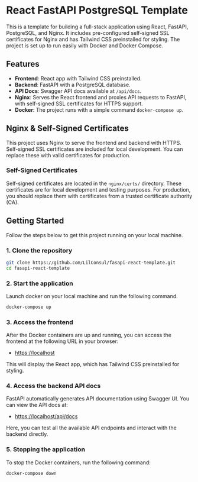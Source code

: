 # React FastAPI PostgreSQL Template

This is a template for building a full-stack application using React, FastAPI, PostgreSQL, and Nginx. It includes pre-configured self-signed SSL certificates for Nginx and has Tailwind CSS preinstalled for styling. The project is set up to run easily with Docker and Docker Compose.

## Features

- **Frontend**: React app with Tailwind CSS preinstalled.
- **Backend**: FastAPI with a PostgreSQL database.
- **API Docs**: Swagger API docs available at `/api/docs`.
- **Nginx**: Serves the React frontend and proxies API requests to FastAPI, with self-signed SSL certificates for HTTPS support.
- **Docker**: The project runs with a simple command `docker-compose up`.

## Nginx & Self-Signed Certificates

This project uses Nginx to serve the frontend and backend with HTTPS. Self-signed SSL certificates are included for local development. You can replace these with valid certificates for production.

### Self-Signed Certificates

Self-signed certificates are located in the `nginx/certs/` directory. These certificates are for local development and testing purposes. For production, you should replace them with certificates from a trusted certificate authority (CA).

## Getting Started

Follow the steps below to get this project running on your local machine.

### 1. Clone the repository

```bash
git clone https://github.com/LilConsul/fasapi-react-template.git 
cd fasapi-react-template
```

### 2. Start the application
Launch docker on your local machine and run the following command.

```bash
docker-compose up
```

### 3. Access the frontend
After the Docker containers are up and running, you can access the frontend at the following URL in your browser:

- [https://localhost](https://localhost)

This will display the React app, which has Tailwind CSS preinstalled for styling.

### 4. Access the backend API docs

FastAPI automatically generates API documentation using Swagger UI. You can view the API docs at:

- [https://localhost/api/docs](https://localhost/api/docs)

Here, you can test all the available API endpoints and interact with the backend directly.

### 5. Stopping the application

To stop the Docker containers, run the following command:

```bash
docker-compose down
```